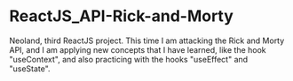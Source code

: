 # ReactJS_API-Rick-and-Morty
Neoland, third ReactJS project. This time I am attacking the Rick and Morty API, and I am applying new concepts that I have learned, like the hook "useContext", and also practicing with the hooks "useEffect" and "useState". 
